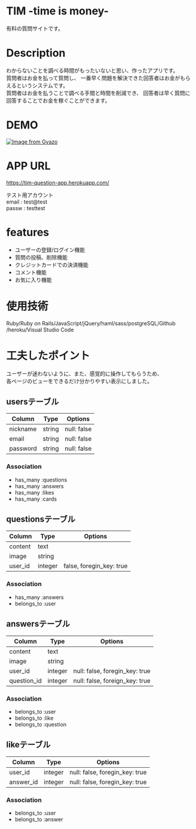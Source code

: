 
# TIM -time is money-
  有料の質問サイトです。  


# Description
  わからないことを調べる時間がもったいないと思い、作ったアプリです。  
  質問者はお金を払って質問し、 一番早く問題を解決できた回答者はお金がもらえるというシステムです。  
  質問者はお金を払うことで調べる手間と時間を削減でき、 回答者は早く質問に回答することでお金を稼ぐことができます。
  
  
# DEMO
[![Image from Gyazo](https://i.gyazo.com/5cdffe08306d7b4fc1da854348cfb128.jpg)](https://gyazo.com/5cdffe08306d7b4fc1da854348cfb128)


# APP URL
https://tim-question-app.herokuapp.com/

テスト用アカウント  
email : test@test  
passw : testtest
# features
- ユーザーの登録/ログイン機能
- 質問の投稿、削除機能
- クレジットカードでの決済機能
- コメント機能
- お気に入り機能

# 使用技術
Ruby/Ruby on Rails/JavaScript/jQuery/haml/sass/postgreSQL/Github  
/heroku/Visual Studio Code

# 工夫したポイント
ユーザーが迷わないように、また、感覚的に操作してもらうため、  
  各ページのビューをできるだけ分かりやすい表示にしました。

## usersテーブル

|Column|Type|Options|
|------|----|-------|
|nickname|string|null: false|
|email|string|null: false|
|password|string|null: false|
### Association
- has_many :questions
- has_many :answers 
- has_many :likes
- has_many :cards

## questionsテーブル

|Column|Type|Options|
|------|----|-------|
|content|text||
|image|string||
|user_id|integer| false, foregin_key: true|

### Association
- has_many :answers
- belongs_to :user

## answersテーブル

|Column|Type|Options|
|------|----|-------|
|content|text||
|image|string||
|user_id|integer|null: false, foregin_key: true|
|question_id|integer|null: false, foreign_key: true|

### Association
- belongs_to :user
- belongs_to :like
- belongs_to :question

## likeテーブル

|Column|Type|Options|
|------|----|-------|
|user_id|integer|null: false, foregin_key: true|
|answer_id|integer|null: false, foregin_key: true|

### Association
- belongs_to :user
- belongs_to :answer
